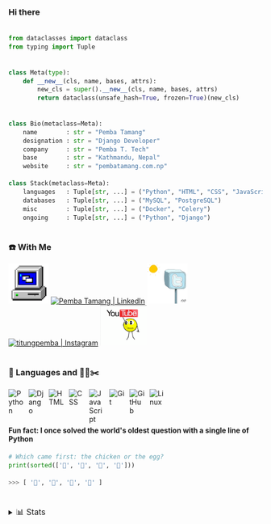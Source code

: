 ### Hi there

```python

from dataclasses import dataclass
from typing import Tuple


class Meta(type):
    def __new__(cls, name, bases, attrs):
        new_cls = super().__new__(cls, name, bases, attrs)
        return dataclass(unsafe_hash=True, frozen=True)(new_cls)


class Bio(metaclass=Meta):
    name        : str = "Pemba Tamang"
    designation : str = "Django Developer"
    company     : str = "Pemba T. Tech"
    base        : str = "Kathmandu, Nepal"
    website     : str = "pembatamang.com.np"

class Stack(metaclass=Meta):
    languages   : Tuple[str, ...] = ("Python", "HTML", "CSS", "JavaScript")
    databases   : Tuple[str, ...] = ("MySQL", "PostgreSQL")
    misc        : Tuple[str, ...] = ("Docker", "Celery")
    ongoing     : Tuple[str, ...] = ("Python", "Django")

```

#

### ☎️ With Me

[<img alt="pemba.portfolio" width="80px" src="gifs/internet.gif" />](https://www.pembatamang.com.np)
[<img alt="Pemba Tamang | LinkedIn" width="107px" src="https://i.pinimg.com/originals/de/b4/6f/deb46f02a59e3b3a2aa58fac16290d63.gif" />](https://www.linkedin.com/in/pemba-tamang)
[<img alt="Pemba T. Tech | Twitter" width="80px" src="gifs/twitter1.gif" />](https://www.twitter.com/pembattech)
[<img alt="titungpemba | Instagram" width="107px" src="https://thumbs.gfycat.com/OrnateOrneryFoal-max-1mb.gif" />](https://www.instagram.com/titungpemba)
[<img alt="Pemba T. Tech | YouTube" width="92px" src="gifs/youtube.gif" />](https://www.youtube.com/c/pembattech)

#

### 🧰 Languages and 🔧🔨✂️

<img align="left" alt="Python" width="30px" style="padding-right:10px;" src="https://cdn.jsdelivr.net/gh/devicons/devicon/icons/python/python-plain.svg" />
<img align="left" alt="Django" width="30px" style="padding-right:10px;" src="https://cdn.jsdelivr.net/npm/simple-icons@3.13.0/icons/django.svg" />
<img align="left" alt="HTML" width="30px" style="padding-right:10px;" src="https://cdn.jsdelivr.net/gh/devicons/devicon/icons/html5/html5-plain.svg" />
<img align="left" alt="CSS" width="30px" style="padding-right:10px;" src="https://cdn.jsdelivr.net/gh/devicons/devicon/icons/css3/css3-plain.svg" />
<img align="left" alt="JavaScript" width="30px" style="padding-right:10px;" src="https://cdn.jsdelivr.net/gh/devicons/devicon/icons/javascript/javascript-plain.svg" />
<img align="left" alt="Git" width="30px" style="padding-right:10px;" src="https://cdn.jsdelivr.net/gh/devicons/devicon/icons/git/git-original.svg" />
<img align="left" alt="GitHub" width="30px" style="padding-right:10px;" src="https://cdn.jsdelivr.net/gh/devicons/devicon/icons/github/github-original.svg" />
<img align="left" alt="Linux" width="30px" style="padding-right:10px;" src="https://cdn.jsdelivr.net/gh/devicons/devicon/icons/linux/linux-original.svg" />

<br />
<br />

#

#### Fun fact: I once solved the world's oldest question with a single line of Python

```python
# Which came first: the chicken or the egg?
print(sorted(['🥚', '🐣', '🐥', '🐔']))

>>> [ '🐔', '🐣', '🐥', '🥚' ]
```
#
<details>
<summary>
<font size= "3">📊 Stats </font>
</summary>

![Pemba's GitHub stats](https://github-readme-stats.vercel.app/api?username=pembattech&show_icons=true&theme=slateorange)

![GitHub Streak](https://streak-stats.demolab.com?user=pembattech&theme=slateorange&border_radius=4.5)

</details>


#
